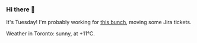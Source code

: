 ### Hi there :wave:

It's Tuesday! I'm probably working for [this bunch](https://github.com/kohofinancial), moving some Jira tickets.

Weather in Toronto: sunny, at +11°C.
